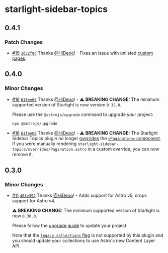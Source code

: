 # starlight-sidebar-topics

## 0.4.1

### Patch Changes

- [#19](https://github.com/HiDeoo/starlight-sidebar-topics/pull/19) [`3d32f9d`](https://github.com/HiDeoo/starlight-sidebar-topics/commit/3d32f9de841968adc6fcaeefa468db2d01dd975e) Thanks [@HiDeoo](https://github.com/HiDeoo)! - Fixes an issue with unlisted [custom pages](https://starlight.astro.build/guides/pages/#custom-pages).

## 0.4.0

### Minor Changes

- [#16](https://github.com/HiDeoo/starlight-sidebar-topics/pull/16) [`61fee66`](https://github.com/HiDeoo/starlight-sidebar-topics/commit/61fee660dfafff898e5f993ac3b9fe490f88c5cd) Thanks [@HiDeoo](https://github.com/HiDeoo)! - ⚠️ **BREAKING CHANGE:** The minimum supported version of Starlight is now version `0.32.0`.

  Please use the `@astrojs/upgrade` command to upgrade your project:

  ```sh
  npx @astrojs/upgrade
  ```

- [#16](https://github.com/HiDeoo/starlight-sidebar-topics/pull/16) [`61fee66`](https://github.com/HiDeoo/starlight-sidebar-topics/commit/61fee660dfafff898e5f993ac3b9fe490f88c5cd) Thanks [@HiDeoo](https://github.com/HiDeoo)! - ⚠️ **BREAKING CHANGE:** The Starlight Sidebar Topics plugin no longer [overrides](https://starlight.astro.build/guides/overriding-components/) the [`<Pagination>` component](https://starlight.astro.build/reference/overrides/#pagination). If you were manually rendering `starlight-sidebar-topics/overrides/Pagination.astro` in a custom override, you can now remove it.

## 0.3.0

### Minor Changes

- [#11](https://github.com/HiDeoo/starlight-sidebar-topics/pull/11) [`40fe392`](https://github.com/HiDeoo/starlight-sidebar-topics/commit/40fe39223ec15b8bd8631fba899d3a349281598e) Thanks [@HiDeoo](https://github.com/HiDeoo)! - Adds support for Astro v5, drops support for Astro v4.

  ⚠️ **BREAKING CHANGE:** The minimum supported version of Starlight is now `0.30.0`.

  Please follow the [upgrade guide](https://github.com/withastro/starlight/releases/tag/%40astrojs/starlight%400.30.0) to update your project.

  Note that the [`legacy.collections` flag](https://docs.astro.build/en/reference/legacy-flags/#collections) is not supported by this plugin and you should update your collections to use Astro's new Content Layer API.
